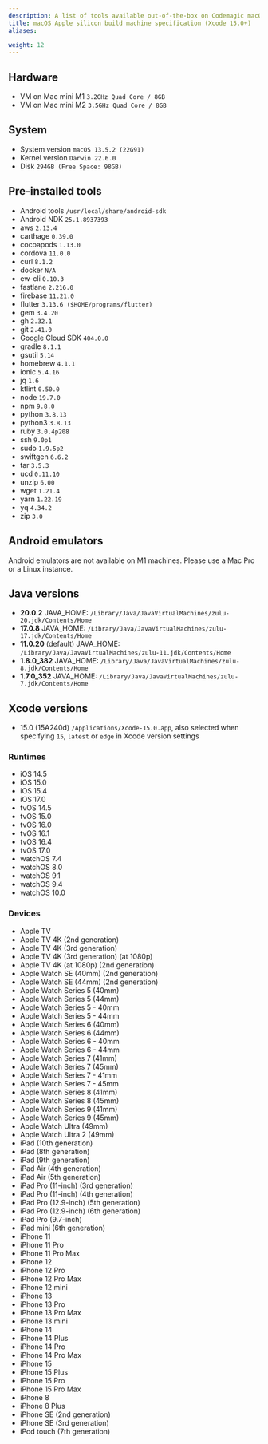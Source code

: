 ```yaml
---
description: A list of tools available out-of-the-box on Codemagic macOS Apple silicon build machines using Xcode version 15.0+.
title: macOS Apple silicon build machine specification (Xcode 15.0+)
aliases:

weight: 12
---
```


## Hardware

- VM on Mac mini M1 `3.2GHz Quad Core / 8GB`
- VM on Mac mini M2 `3.5GHz Quad Core / 8GB`

## System

- System version `macOS 13.5.2 (22G91)`
- Kernel version `Darwin 22.6.0`
- Disk `294GB (Free Space: 98GB)`

## Pre-installed tools

- Android tools `/usr/local/share/android-sdk`
- Android NDK `25.1.8937393`
- aws `2.13.4`
- carthage `0.39.0`
- cocoapods `1.13.0`
- cordova `11.0.0`
- curl `8.1.2`
- docker `N/A`
- ew-cli `0.10.3`
- fastlane `2.216.0`
- firebase `11.21.0`
- flutter `3.13.6 ($HOME/programs/flutter)`
- gem `3.4.20`
- gh `2.32.1`
- git `2.41.0`
- Google Cloud SDK `404.0.0`
- gradle `8.1.1`
- gsutil `5.14`
- homebrew `4.1.1`
- ionic `5.4.16`
- jq `1.6`
- ktlint `0.50.0`
- node `19.7.0`
- npm `9.8.0`
- python `3.8.13`
- python3 `3.8.13`
- ruby `3.0.4p208`
- ssh `9.0p1`
- sudo `1.9.5p2`
- swiftgen `6.6.2`
- tar `3.5.3`
- ucd `0.11.10`
- unzip `6.00`
- wget `1.21.4`
- yarn `1.22.19`
- yq `4.34.2`
- zip `3.0`

## Android emulators

Android emulators are not available on M1 machines. Please use a Mac Pro or a Linux instance.

## Java versions

- **20.0.2** JAVA_HOME: `/Library/Java/JavaVirtualMachines/zulu-20.jdk/Contents/Home`
- **17.0.8** JAVA_HOME: `/Library/Java/JavaVirtualMachines/zulu-17.jdk/Contents/Home`
- **11.0.20** (default) JAVA_HOME: `/Library/Java/JavaVirtualMachines/zulu-11.jdk/Contents/Home`
- **1.8.0_382** JAVA_HOME: `/Library/Java/JavaVirtualMachines/zulu-8.jdk/Contents/Home`
- **1.7.0_352** JAVA_HOME: `/Library/Java/JavaVirtualMachines/zulu-7.jdk/Contents/Home`

## Xcode versions

- 15.0 (15A240d) `/Applications/Xcode-15.0.app`, also selected when specifying `15`, `latest` or `edge` in Xcode version settings

### Runtimes

- iOS 14.5
- iOS 15.0
- iOS 15.4
- iOS 17.0
- tvOS 14.5
- tvOS 15.0
- tvOS 16.0
- tvOS 16.1
- tvOS 16.4
- tvOS 17.0
- watchOS 7.4
- watchOS 8.0
- watchOS 9.1
- watchOS 9.4
- watchOS 10.0

### Devices

- Apple TV
- Apple TV 4K (2nd generation)
- Apple TV 4K (3rd generation)
- Apple TV 4K (3rd generation) (at 1080p)
- Apple TV 4K (at 1080p) (2nd generation)
- Apple Watch SE (40mm) (2nd generation)
- Apple Watch SE (44mm) (2nd generation)
- Apple Watch Series 5 (40mm)
- Apple Watch Series 5 (44mm)
- Apple Watch Series 5 - 40mm
- Apple Watch Series 5 - 44mm
- Apple Watch Series 6 (40mm)
- Apple Watch Series 6 (44mm)
- Apple Watch Series 6 - 40mm
- Apple Watch Series 6 - 44mm
- Apple Watch Series 7 (41mm)
- Apple Watch Series 7 (45mm)
- Apple Watch Series 7 - 41mm
- Apple Watch Series 7 - 45mm
- Apple Watch Series 8 (41mm)
- Apple Watch Series 8 (45mm)
- Apple Watch Series 9 (41mm)
- Apple Watch Series 9 (45mm)
- Apple Watch Ultra (49mm)
- Apple Watch Ultra 2 (49mm)
- iPad (10th generation)
- iPad (8th generation)
- iPad (9th generation)
- iPad Air (4th generation)
- iPad Air (5th generation)
- iPad Pro (11-inch) (3rd generation)
- iPad Pro (11-inch) (4th generation)
- iPad Pro (12.9-inch) (5th generation)
- iPad Pro (12.9-inch) (6th generation)
- iPad Pro (9.7-inch)
- iPad mini (6th generation)
- iPhone 11
- iPhone 11 Pro
- iPhone 11 Pro Max
- iPhone 12
- iPhone 12 Pro
- iPhone 12 Pro Max
- iPhone 12 mini
- iPhone 13
- iPhone 13 Pro
- iPhone 13 Pro Max
- iPhone 13 mini
- iPhone 14
- iPhone 14 Plus
- iPhone 14 Pro
- iPhone 14 Pro Max
- iPhone 15
- iPhone 15 Plus
- iPhone 15 Pro
- iPhone 15 Pro Max
- iPhone 8
- iPhone 8 Plus
- iPhone SE (2nd generation)
- iPhone SE (3rd generation)
- iPod touch (7th generation)
